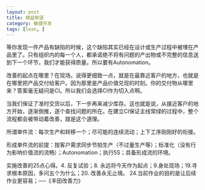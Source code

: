 ```yaml
---
layout: post
title: 精益絮语
category: 敏捷开发
tags: [lean, ]
---
```

等你发现一件产品有缺陷的时候，这个缺陷其实已经在设计或生产过程中被埋在产品里了。只有组织内的每一个人，都承诺绝不将有问题的产出物或不完整的信息送到下一个环节，我们才能获得质量。所以要有Autonomation。

改善的起点在哪里？在现场。说得更细致一点，就是在最靠近客户的地方，也就是在哪里把产品交付给客户。因为那里是产品价值兑现的时刻。你的交付物从哪里来？答案毫无疑问是CI。所以我们会选择CI作为切入点啊。

当我们保证了准时交货以后，下一步再来减少库存。这也就是说，从接近客户的地方开始，逐渐倒推，逐个查找问题的所在。在建立CI保证主线常绿的过程中，整个流程都会被带动着改善，就是这个道理。

所谓单件流：每次生产和转移一个；尽可能的连续流动；上下工序刚刚好的衔接。

形成单件流的前提：按客户需求同步节拍生产（不过量生产等）；标准化（没有行为影响价值流的流畅）；Autonomation；执行5S；具备形成流的环境。

实施改善的25点心得。4. 反复试验；8. 永远将今天作为起点；9.身处现场；19.寻求根本原因，多问五个为什么；20.
改善永无止境。
24.当前作业的目的是让后续作业更容易；──《丰田改善力》